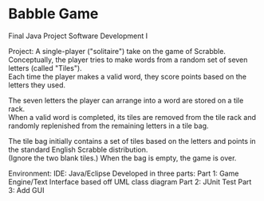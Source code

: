 # Babble Game
Final Java Project Software Development I

Project: A single-player ("solitaire") take on the game of Scrabble.  
Conceptually, the player tries to make words from a random set of seven letters (called "Tiles").  
Each time the player makes a valid word, they score points based on the letters they used.

The seven letters the player can arrange into a word are stored on a tile rack.  
When a valid word is completed, its tiles are removed from the tile rack and randomly replenished from the remaining letters in a tile bag.

The tile bag initially contains a set of tiles based on the letters and points in the standard English Scrabble distribution.  
(Ignore the two blank tiles.) When the bag is empty, the game is over.

Environment: 
  IDE: Java/Eclipse
Developed in three parts:
  Part 1: Game Engine/Text Interface based off UML class diagram
  Part 2: JUnit Test
  Part 3: Add GUI
  

